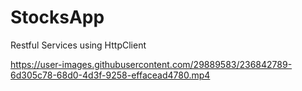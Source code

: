 # StocksApp
Restful Services using HttpClient


https://user-images.githubusercontent.com/29889583/236842789-6d305c78-68d0-4d3f-9258-effacead4780.mp4

